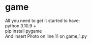 # game
All you need to get it started to have: <br>
python 3.10.9 + <br>
pip install pygame <br>
And insert Photo on line 11 on game_1.py
